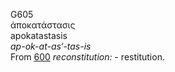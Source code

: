 <body>
  <p>G605<br>  ἀποκατάστασις  <br> apokatastasis  <br><i>ap-ok-at-as‘-tas-is </i><br>From <a href="g0600.htm">600</a>  <i>reconstitution:</i> - restitution.<br></p>
 </body>